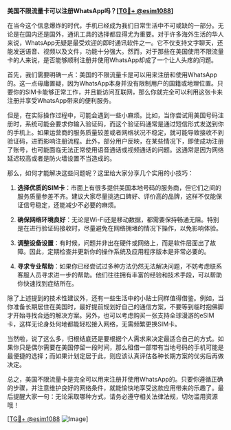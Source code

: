 **美国不限流量卡可以注册WhatsApp吗？[[TG💪+ @esim1088](https://t.me/s/esim1088)]**

在当今这个信息爆炸的时代，手机已经成为我们日常生活中不可或缺的一部分。无论是在国内还是国外，通讯工具的选择都显得尤为重要。对于许多海外生活的华人来说，WhatsApp无疑是最受欢迎的即时通讯软件之一。它不仅支持文字聊天，还能发送语音、视频以及文件，功能十分强大。然而，对于那些在美国使用不限流量卡的人来说，是否能够顺利注册并使用WhatsApp却成了一个让人头疼的问题。

首先，我们需要明确一点：美国的不限流量卡是可以用来注册和使用WhatsApp的。这一点毋庸置疑，因为WhatsApp本身并没有限制用户的国籍或地理位置。只要你的SIM卡能够正常工作，并且能访问互联网，那么你就完全可以利用这张卡来注册并享受WhatsApp带来的便利服务。

但是，在实际操作过程中，可能会遇到一些小麻烦。比如，当你尝试用美国号码注册时，系统可能会要求你输入验证码，而这个验证码通常是通过短信形式发送到你的手机上。如果运营商的服务质量较差或者网络状况不稳定，就可能导致接收不到验证码，进而影响注册流程。此外，部分用户反映，在某些情况下，即使成功注册了账号，也可能面临无法正常使用语音通话或视频通话的问题。这通常是因为网络延迟较高或者是防火墙设置不当造成的。

那么，如何才能解决这些问题呢？这里给大家分享几个实用的小技巧：

1. **选择优质的SIM卡**：市面上有很多提供美国本地号码的服务商，但它们之间的服务质量参差不齐。建议大家尽量挑选口碑好、评价高的品牌，这样不仅能保证信号稳定，还能减少不必要的麻烦。

2. **确保网络环境良好**：无论是Wi-Fi还是移动数据，都需要保持畅通无阻。特别是在进行验证码接收时，尽量避免在网络拥堵的情况下操作，以免影响体验。

3. **调整设备设置**：有时候，问题并非出在硬件或网络上，而是软件层面出了故障。因此，定期检查并更新你的操作系统及应用程序版本是非常必要的。

4. **寻求专业帮助**：如果你已经尝试过多种方法仍然无法解决问题，不妨考虑联系客服人员寻求进一步的帮助。他们往往拥有丰富的经验和技术手段，可以帮助你快速找到症结所在。

除了上述提到的技术性建议外，还有一些生活中的小贴士同样值得借鉴。例如，当你准备长期居住在美国时，最好提前规划好自己的通信方案，不要等到临时抱佛脚才开始寻找合适的解决方案。另外，也可以考虑购买一张支持全球漫游的eSIM卡，这样无论身处何地都能轻松接入网络，无需频繁更换SIM卡。

当然啦，说了这么多，归根结底还是要根据个人需求来决定最适合自己的方式。如果你只是偶尔需要在美国停留一段时间，那么租借一部带有当地号码的手机可能是最便捷的选择；而如果计划定居于此，则应该认真评估各种长期方案的优劣后再做决定。

总之，美国不限流量卡是完全可以用来注册并使用WhatsApp的。只要你遵循正确的步骤，并注意维护良好的网络条件，就能愉快地享受这款应用带来的乐趣了。最后提醒大家一句：无论采取哪种方式，请务必遵守相关法律法规，切勿滥用资源哦！

[[TG💪+ @esim1088](https://t.me/s/esim1088) ![Image](https://i.postimg.cc/4NQfJmqS/Snipaste-2025-05-13-00-14-12.png)]